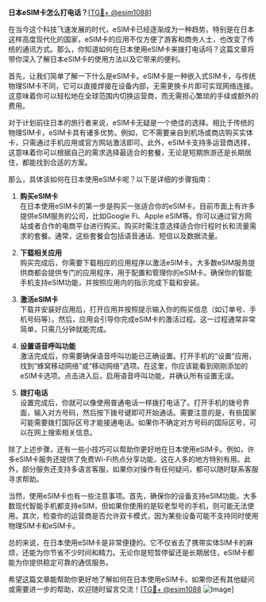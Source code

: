 **日本eSIM卡怎么打电话？**[[TG💪+ @esim1088](https://t.me/s/esim1088)]

在当今这个科技飞速发展的时代，eSIM卡已经逐渐成为一种趋势。特别是在日本这样高度现代化的国家，eSIM卡的应用不仅方便了游客和商务人士，也改变了传统的通讯方式。那么，你知道如何在日本使用eSIM卡来拨打电话吗？这篇文章将带你深入了解日本eSIM卡的使用方法以及它带来的便利。

首先，让我们简单了解一下什么是eSIM卡。eSIM卡是一种嵌入式SIM卡，与传统物理SIM卡不同，它可以直接焊接在设备内部，无需更换卡片即可实现网络连接。这意味着你可以轻松地在全球范围内切换运营商，而无需担心繁琐的手续或额外的费用。

对于计划前往日本的旅行者来说，eSIM卡无疑是一个绝佳的选择。相比于传统的物理SIM卡，eSIM卡具有诸多优势。例如，它不需要亲自到机场或商店购买实体卡，只需通过手机应用或官方网站激活即可。此外，eSIM卡支持多运营商选择，这意味着你可以根据自己的需求选择最适合的套餐，无论是短期旅游还是长期居住，都能找到合适的方案。

那么，具体该如何在日本使用eSIM卡呢？以下是详细的步骤指南：

1. **购买eSIM卡**  
   在日本使用eSIM卡的第一步是购买一张适合你的eSIM卡。目前市面上有许多提供eSIM服务的公司，比如Google Fi、Apple eSIM等。你可以通过官方网站或者合作的电商平台进行购买。购买时需注意选择适合你行程时长和流量需求的套餐。通常，这些套餐会包括语音通话、短信以及数据流量。

2. **下载相关应用**  
   购买完成后，你需要下载相应的应用程序以激活eSIM卡。大多数eSIM服务提供商都会提供专门的应用程序，用于配置和管理你的eSIM卡。确保你的智能手机支持eSIM功能，并按照应用内的指示完成下载和安装。

3. **激活eSIM卡**  
   下载并安装好应用后，打开应用并按照提示输入你的购买信息（如订单号、手机号码等）。然后，应用会引导你完成eSIM卡的激活过程。这一过程通常非常简单，只需几分钟就能完成。

4. **设置语音呼叫功能**  
   激活完成后，你需要确保语音呼叫功能已正确设置。打开手机的“设置”应用，找到“蜂窝移动网络”或“移动网络”选项。在这里，你应该能看到刚刚添加的eSIM卡选项。点击进入后，启用语音呼叫功能，并确认所有设置无误。

5. **拨打电话**  
   设置完成后，你就可以像使用普通电话一样拨打电话了。打开手机的拨号界面，输入对方号码，然后按下拨号键即可开始通话。需要注意的是，有些国家可能需要拨打国际区号才能接通电话。如果你不确定对方号码的国际区号，可以在网上搜索相关信息。

除了上述步骤，还有一些小技巧可以帮助你更好地在日本使用eSIM卡。例如，许多eSIM卡服务还提供了免费Wi-Fi热点分享功能，这在人多的地方特别有用。此外，部分服务还支持多语言客服，如果你对操作有任何疑问，都可以随时联系客服寻求帮助。

当然，使用eSIM卡也有一些注意事项。首先，确保你的设备支持eSIM功能。大多数现代智能手机都支持eSIM，但如果你使用的是较老型号的手机，则可能无法使用。其次，检查你的运营商是否允许双卡模式，因为某些设备可能不支持同时使用物理SIM卡和eSIM卡。

总的来说，在日本使用eSIM卡是非常便捷的。它不仅省去了携带实体SIM卡的麻烦，还能为你节省不少时间和精力。无论你是短暂停留还是长期居住，eSIM卡都能为你提供稳定可靠的通信服务。

希望这篇文章能帮助你更好地了解如何在日本使用eSIM卡。如果你还有其他疑问或需要进一步的帮助，欢迎随时留言交流！[[TG💪+ @esim1088](https://t.me/s/esim1088) ![Image](https://i.postimg.cc/4NQfJmqS/Snipaste-2025-05-13-00-14-12.png)]